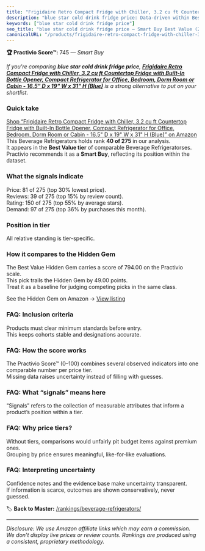 ```yaml
---
title: "Frigidaire Retro Compact Fridge with Chiller, 3.2 cu ft Countertop Fridge with Built-In Bottle Opener, Compact Refrigerator for Office, Bedroom, Dorm Room or Cabin - 16.5\" D x 19\" W x 31\" H (Blue)"
description: "blue star cold drink fridge price: Data-driven within Best Value ranking using the Practivio Score™. Positioned by quality, value, demand, findability, momentu…"
keywords: ["blue star cold drink fridge price"]
seo_title: "blue star cold drink fridge price — Smart Buy Best Value (2025)"
canonicalURL: "/products/frigidaire-retro-compact-fridge-with-chiller-32-cu-ft-countertop-fridge-with-built-in-bottle-opener-compact-refrigerator-for-office-bedroom-dorm-room-or-cabin-165-d-x-19-w-x-31-h-blue-B07LDWJSXR/"
---
```


**🏆 Practivio Score™:** 745 — _Smart Buy_


*If you're comparing **blue star cold drink fridge price**, **[Frigidaire Retro Compact Fridge with Chiller, 3.2 cu ft Countertop Fridge with Built-In Bottle Opener, Compact Refrigerator for Office, Bedroom, Dorm Room or Cabin - 16.5" D x 19" W x 31" H (Blue)](https://www.amazon.com/dp/B07LDWJSXR?tag=practivio-20)** is a strong alternative to put on your shortlist.*
### Quick take
[Shop “Frigidaire Retro Compact Fridge with Chiller, 3.2 cu ft Countertop Fridge with Built-In Bottle Opener, Compact Refrigerator for Office, Bedroom, Dorm Room or Cabin - 16.5" D x 19" W x 31" H (Blue)” on Amazon](https://www.amazon.com/dp/B07LDWJSXR?tag=practivio-20)
This Beverage Refrigerators holds rank **40 of 275** in our analysis.  
It appears in the **Best Value tier** of comparable Beverage Refrigeratorses.  
Practivio recommends it as a **Smart Buy**, reflecting its position within the dataset.

### What the signals indicate
Price: 81 of 275 (top 30% lowest price).  
Reviews: 39 of 275 (top 15% by review count).  
Rating: 150 of 275 (top 55% by average stars).  
Demand: 97 of 275 (top 36% by purchases this month).

### Position in tier
All relative standing is tier-specific.

### How it compares to the Hidden Gem
The Best Value Hidden Gem carries a score of 794.00 on the Practivio scale.  
This pick trails the Hidden Gem by 49.00 points.  
Treat it as a baseline for judging competing picks in the same class.  

See the Hidden Gem on Amazon → [View listing](https://www.amazon.com/dp/B00IR8H55A?tag=practivio-20)

### FAQ: Inclusion criteria
Products must clear minimum standards before entry.  
This keeps cohorts stable and designations accurate.

### FAQ: How the score works
The Practivio Score™ (0–100) combines several observed indicators into one comparable number per price tier.  
Missing data raises uncertainty instead of filling with guesses.

### FAQ: What “signals” means here
“Signals” refers to the collection of measurable attributes that inform a product’s position within a tier.

### FAQ: Why price tiers?
Without tiers, comparisons would unfairly pit budget items against premium ones.  
Grouping by price ensures meaningful, like-for-like evaluations.

### FAQ: Interpreting uncertainty
Confidence notes and the evidence base make uncertainty transparent.  
If information is scarce, outcomes are shown conservatively, never guessed.


🏷️ **Back to Master:** [/rankings/beverage-refrigerators/](/rankings/beverage-refrigerators/)

---
_Disclosure: We use Amazon affiliate links which may earn a commission. We don’t display live prices or review counts. Rankings are produced using a consistent, proprietary methodology._
